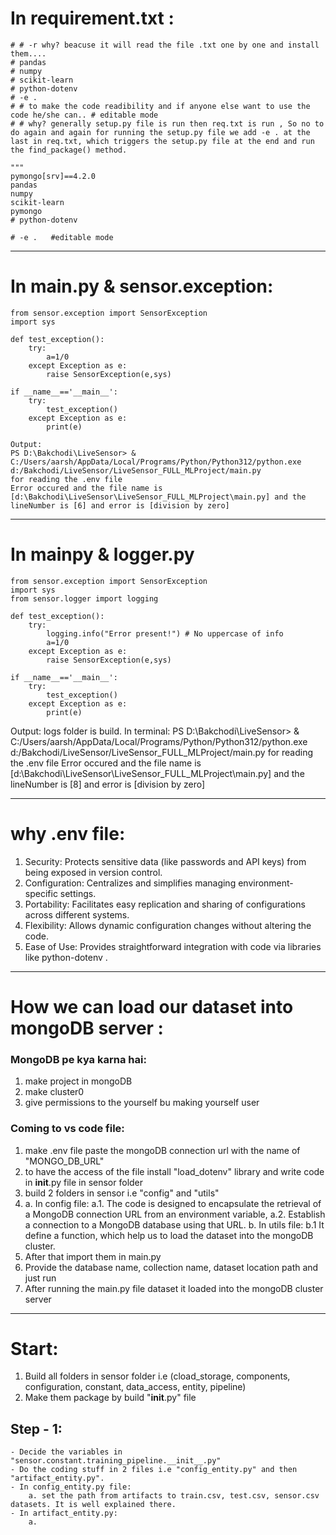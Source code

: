 # In requirement.txt :
    # # -r why? beacuse it will read the file .txt one by one and install them.... 
    # pandas
    # numpy 
    # scikit-learn
    # python-dotenv
    # -e .
    # # to make the code readibility and if anyone else want to use the code he/she can.. # editable mode
    # # why? generally setup.py file is run then req.txt is run , So no to do again and again for running the setup.py file we add -e . at the last in req.txt, which triggers the setup.py file at the end and run the find_package() method.

    """
    pymongo[srv]==4.2.0
    pandas
    numpy
    scikit-learn
    pymongo
    # python-dotenv

    # -e .   #editable mode 
*********************************************************************************************************
# In main.py & sensor.exception:

    from sensor.exception import SensorException
    import sys

    def test_exception():
        try:
            a=1/0
        except Exception as e:
            raise SensorException(e,sys)

    if __name__=='__main__':
        try:
            test_exception()
        except Exception as e:
            print(e)

    Output: 
    PS D:\Bakchodi\LiveSensor> & C:/Users/aarsh/AppData/Local/Programs/Python/Python312/python.exe d:/Bakchodi/LiveSensor/LiveSensor_FULL_MLProject/main.py
    for reading the .env file
    Error occured and the file name is [d:\Bakchodi\LiveSensor\LiveSensor_FULL_MLProject\main.py] and the lineNumber is [6] and error is [division by zero]

********************************************************************************************************************************************

# In mainpy & logger.py

    from sensor.exception import SensorException
    import sys
    from sensor.logger import logging

    def test_exception():
        try:
            logging.info("Error present!") # No uppercase of info
            a=1/0
        except Exception as e:
            raise SensorException(e,sys)

    if __name__=='__main__':
        try:
            test_exception()
        except Exception as e:
            print(e)

Output: 
logs folder is build.
In terminal:
PS D:\Bakchodi\LiveSensor> & C:/Users/aarsh/AppData/Local/Programs/Python/Python312/python.exe d:/Bakchodi/LiveSensor/LiveSensor_FULL_MLProject/main.py
for reading the .env file
Error occured and the file name is [d:\Bakchodi\LiveSensor\LiveSensor_FULL_MLProject\main.py] and the lineNumber is [8] and error is [division by zero]


********************************************************************************************************************************************

# why .env file:
1. Security: Protects sensitive data (like passwords and API keys) from being exposed in version control.
2. Configuration: Centralizes and simplifies managing environment-specific settings.
3. Portability: Facilitates easy replication and sharing of configurations across different systems.
4. Flexibility: Allows dynamic configuration changes without altering the code.
5. Ease of Use: Provides straightforward integration with code via libraries like python-dotenv .

********************************************************************************************************************************************

# How we can load our dataset into mongoDB server :

### MongoDB pe kya karna hai:
1. make project in mongoDB
2. make cluster0 
3. give permissions to the yourself bu making yourself user 

### Coming to vs code file:
1. make .env file paste the mongoDB connection url with the name of "MONGO_DB_URL"
2. to have the access of the file install "load_dotenv" library and write code in __init__.py file in sensor folder 
3. build 2 folders in sensor i.e "config" and "utils"
4. a. In config file:
      a.1. The code is designed to encapsulate the retrieval of a MongoDB connection URL from an environment variable,
      a.2. Establish a connection to a MongoDB database using that URL.
   b. In utils file:
      b.1 It define a function, which help us to load the dataset into the mongoDB cluster. 
5. After that import them in main.py 
6. Provide the database name, collection name, dataset location path and just run
7. After running the main.py file dataset it loaded into the mongoDB cluster server

********************************************************************************************************************************************

# Start:
1. Build all folders in sensor folder i.e (cload_storage, components, configuration, constant, data_access, entity, pipeline)
2. Make them package by build "__init__.py" file 

## Step - 1:
    - Decide the variables in "sensor.constant.training_pipeline.__init__.py" 
    - Do the coding stuff in 2 files i.e "config_entity.py" and then "artifact_entity.py".
    - In config_entity.py file:
        a. set the path from artifacts to train.csv, test.csv, sensor.csv datasets. It is well explained there. 
    - In artifact_entity.py:
        a.


